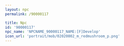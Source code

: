 ```yaml
---
layout: npc
permalink: /90000117

title: Npc
id: '90000117'
npc_name: 'NPCNAME_90000117_NAME:[F]Develop'
icon_url: 'portrait/mob/02020002_m_redmushroom_p.png'
---
```

